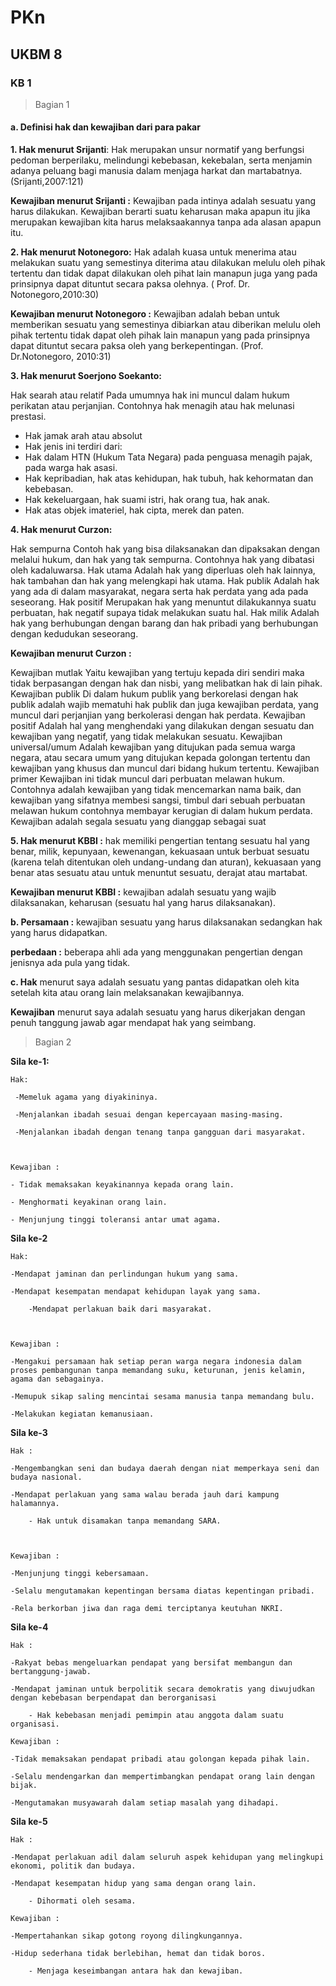 # PKn
## UKBM 8

### KB 1
>Bagian 1

#### a. Definisi hak dan kewajiban dari para pakar 

__1. Hak menurut Srijanti__: Hak merupakan unsur normatif yang berfungsi pedoman berperilaku, melindungi kebebasan, kekebalan, serta menjamin adanya peluang bagi manusia dalam menjaga harkat dan martabatnya. (Srijanti,2007:121)

__Kewajiban menurut Srijanti :__ Kewajiban pada intinya adalah sesuatu yang harus dilakukan. Kewajiban berarti suatu keharusan maka apapun itu jika merupakan kewajiban kita harus melaksaakannya tanpa ada alasan apapun itu.



__2. Hak menurut Notonegoro:__  Hak adalah kuasa untuk menerima atau melakukan suatu yang semestinya diterima atau dilakukan melulu oleh pihak tertentu dan tidak dapat dilakukan oleh pihat lain manapun juga yang pada prinsipnya dapat dituntut secara paksa olehnya. ( Prof. Dr. Notonegoro,2010:30)

__Kewajiban menurut Notonegoro :__ Kewajiban adalah beban untuk memberikan sesuatu yang semestinya dibiarkan atau diberikan melulu oleh pihak tertentu tidak dapat oleh pihak lain manapun yang pada prinsipnya dapat dituntut secara paksa oleh yang berkepentingan. (Prof. Dr.Notonegoro, 2010:31)



__3. Hak menurut Soerjono Soekanto:__

Hak searah atau relatif
Pada umumnya hak ini muncul dalam hukum perikatan atau perjanjian. Contohnya hak menagih atau hak melunasi prestasi.
- Hak jamak arah atau absolut
- Hak jenis ini terdiri dari:
- Hak dalam HTN (Hukum Tata Negara) pada penguasa menagih pajak, pada warga hak asasi.
- Hak kepribadian, hak atas kehidupan, hak tubuh, hak kehormatan dan kebebasan.
- Hak kekeluargaan, hak suami istri, hak orang tua, hak anak.
- Hak atas objek imateriel, hak cipta, merek dan paten.


__4. Hak menurut Curzon:__

Hak sempurna
Contoh hak yang bisa dilaksanakan dan dipaksakan dengan melalui hukum, dan hak yang tak sempurna. Contohnya hak yang dibatasi oleh kadaluwarsa.
Hak utama
Adalah hak yang diperluas oleh hak lainnya, hak tambahan dan hak yang melengkapi hak utama.
Hak publik
Adalah hak yang ada di dalam masyarakat, negara serta hak perdata yang ada pada seseorang.
Hak positif
Merupakan hak yang menuntut dilakukannya suatu perbuatan, hak negatif supaya tidak melakukan suatu hal.
Hak milik
Adalah hak yang berhubungan dengan barang dan hak pribadi yang berhubungan dengan kedudukan seseorang.


__Kewajiban menurut Curzon :__

Kewajiban mutlak
Yaitu kewajiban yang tertuju kepada diri sendiri maka tidak berpasangan dengan hak dan nisbi, yang melibatkan hak di lain pihak.
Kewajiban publik
Di dalam hukum publik yang berkorelasi dengan hak publik adalah wajib mematuhi hak publik dan juga kewajiban perdata, yang muncul dari perjanjian yang berkolerasi dengan hak perdata.
Kewajiban positif
Adalah hal yang menghendaki yang dilakukan dengan sesuatu dan kewajiban yang negatif, yang tidak melakukan sesuatu.
Kewajiban universal/umum
Adalah kewajiban yang ditujukan pada semua warga negara, atau secara umum yang ditujukan kepada golongan tertentu dan kewajiban yang khusus dan muncul dari bidang hukum tertentu.
Kewajiban primer
Kewajiban ini tidak muncul dari perbuatan melawan hukum. Contohnya adalah kewajiban yang tidak mencemarkan nama baik, dan kewajiban yang sifatnya membesi sangsi, timbul dari sebuah perbuatan melawan hukum contohnya membayar kerugian di dalam hukum perdata.
Kewajiban adalah segala sesuatu yang dianggap sebagai suat


__5. Hak menurut KBBI :__ hak memiliki pengertian tentang sesuatu hal yang benar, milik, kepunyaan, kewenangan, kekuasaan untuk berbuat sesuatu (karena telah ditentukan oleh undang-undang dan aturan), kekuasaan yang benar atas sesuatu atau untuk menuntut sesuatu, derajat atau martabat.

__Kewajiban menurut KBBI :__ kewajiban adalah sesuatu yang wajib dilaksanakan, keharusan (sesuatu hal yang harus dilaksanakan).



__b. Persamaan :__ kewajiban sesuatu yang harus dilaksanakan sedangkan hak yang harus didapatkan. 

__perbedaan :__ beberapa ahli ada yang menggunakan pengertian dengan jenisnya ada pula yang tidak. 



__c. Hak__ menurut saya adalah sesuatu yang pantas didapatkan oleh kita setelah kita atau orang lain melaksanakan kewajibannya. 

__Kewajiban__ menurut saya adalah sesuatu yang harus dikerjakan dengan penuh tanggung jawab agar mendapat hak yang seimbang. 

>Bagian 2

**Sila ke-1:**


	Hak:

	 -Memeluk agama yang diyakininya.

	 -Menjalankan ibadah sesuai dengan kepercayaan masing-masing.

     -Menjalankan ibadah dengan tenang tanpa gangguan dari masyarakat.

		

	Kewajiban : 

	- Tidak memaksakan keyakinannya kepada orang lain.

	- Menghormati keyakinan orang lain.

	- Menjunjung tinggi toleransi antar umat agama. 



**Sila ke-2**

	Hak:

	-Mendapat jaminan dan perlindungan hukum yang sama.

	-Mendapat kesempatan mendapat kehidupan layak yang sama.

        -Mendapat perlakuan baik dari masyarakat. 



	Kewajiban : 

	-Mengakui persamaan hak setiap peran warga negara indonesia dalam 	proses pembangunan tanpa memandang suku, keturunan, jenis kelamin, 	agama dan sebagainya.

	-Memupuk sikap saling mencintai sesama manusia tanpa memandang bulu.

	-Melakukan kegiatan kemanusiaan.



**Sila ke-3**

	Hak :

	-Mengembangkan seni dan budaya daerah dengan niat memperkaya seni dan budaya nasional.

	-Mendapat perlakuan yang sama walau berada jauh dari kampung halamannya.

        - Hak untuk disamakan tanpa memandang SARA.



	Kewajiban : 

	-Menjunjung tinggi kebersamaan.

	-Selalu mengutamakan kepentingan bersama diatas kepentingan pribadi.

	-Rela berkorban jiwa dan raga demi terciptanya keutuhan NKRI.



**Sila ke-4**

	Hak :

	-Rakyat bebas mengeluarkan pendapat yang bersifat membangun dan bertanggung-jawab.

	-Mendapat jaminan untuk berpolitik secara demokratis yang diwujudkan dengan kebebasan berpendapat dan berorganisasi

        - Hak kebebasan menjadi pemimpin atau anggota dalam suatu organisasi.

	Kewajiban : 

	-Tidak memaksakan pendapat pribadi atau golongan kepada pihak lain.

	-Selalu mendengarkan dan mempertimbangkan pendapat orang lain dengan bijak.

	-Mengutamakan musyawarah dalam setiap masalah yang dihadapi.



**Sila ke-5**

	Hak :

	-Mendapat perlakuan adil dalam seluruh aspek kehidupan yang melingkupi ekonomi, politik dan budaya.

	-Mendapat kesempatan hidup yang sama dengan orang lain.

        - Dihormati oleh sesama. 

	Kewajiban : 

	-Mempertahankan sikap gotong royong dilingkungannya.

	-Hidup sederhana tidak berlebihan, hemat dan tidak boros.

        - Menjaga keseimbangan antara hak dan kewajiban. 

